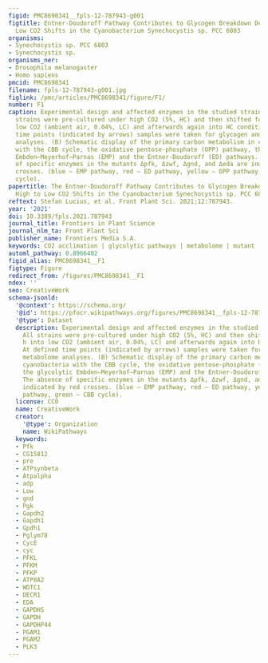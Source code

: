 ```yaml
---
figid: PMC8698341__fpls-12-787943-g001
figtitle: Entner-Doudoroff Pathway Contributes to Glycogen Breakdown During High to
  Low CO2 Shifts in the Cyanobacterium Synechocystis sp. PCC 6803
organisms:
- Synechocystis sp. PCC 6803
- Synechocystis sp.
organisms_ner:
- Drosophila melanogaster
- Homo sapiens
pmcid: PMC8698341
filename: fpls-12-787943-g001.jpg
figlink: /pmc/articles/PMC8698341/figure/F1/
number: F1
caption: Experimental design and affected enzymes in the studied strains. (A) All
  strains were pre-cultured under high CO2 (5%, HC) and then shifted for 24 h into
  low CO2 (ambient air, 0.04%, LC) and afterwards again into HC conditions. At defined
  time points (indicated by arrows) samples were taken for glycogen and metabolome
  analyses. (B) Schematic display of the primary carbon metabolism in cyanobacteria
  with the CBB cycle, the oxidative pentose-phosphate (OPP) pathway, the glycolytic
  Embden–Meyerhof–Parnas (EMP) and the Entner-Doudoroff (ED) pathways. The absence
  of specific enzymes in the mutants Δpfk, Δzwf, Δgnd, and Δeda are indicated by red
  crosses. (blue – EMP pathway, red – ED pathway, yellow – OPP pathway, green – CBB
  cycle).
papertitle: The Entner-Doudoroff Pathway Contributes to Glycogen Breakdown During
  High to Low CO2 Shifts in the Cyanobacterium Synechocystis sp. PCC 6803.
reftext: Stefan Lucius, et al. Front Plant Sci. 2021;12:787943.
year: '2021'
doi: 10.3389/fpls.2021.787943
journal_title: Frontiers in Plant Science
journal_nlm_ta: Front Plant Sci
publisher_name: Frontiers Media S.A.
keywords: CO2 acclimation | glycolytic pathways | metabolome | mutant | sugar catabolism
automl_pathway: 0.8966402
figid_alias: PMC8698341__F1
figtype: Figure
redirect_from: /figures/PMC8698341__F1
ndex: ''
seo: CreativeWork
schema-jsonld:
  '@context': https://schema.org/
  '@id': https://pfocr.wikipathways.org/figures/PMC8698341__fpls-12-787943-g001.html
  '@type': Dataset
  description: Experimental design and affected enzymes in the studied strains. (A)
    All strains were pre-cultured under high CO2 (5%, HC) and then shifted for 24
    h into low CO2 (ambient air, 0.04%, LC) and afterwards again into HC conditions.
    At defined time points (indicated by arrows) samples were taken for glycogen and
    metabolome analyses. (B) Schematic display of the primary carbon metabolism in
    cyanobacteria with the CBB cycle, the oxidative pentose-phosphate (OPP) pathway,
    the glycolytic Embden–Meyerhof–Parnas (EMP) and the Entner-Doudoroff (ED) pathways.
    The absence of specific enzymes in the mutants Δpfk, Δzwf, Δgnd, and Δeda are
    indicated by red crosses. (blue – EMP pathway, red – ED pathway, yellow – OPP
    pathway, green – CBB cycle).
  license: CC0
  name: CreativeWork
  creator:
    '@type': Organization
    name: WikiPathways
  keywords:
  - Pfk
  - CG15812
  - pre
  - ATPsynbeta
  - Atpalpha
  - adp
  - Low
  - gnd
  - Pgk
  - Gapdh2
  - Gapdh1
  - Gpdh1
  - Pglym78
  - CycE
  - cyc
  - PFKL
  - PFKM
  - PFKP
  - ATP8A2
  - WDTC1
  - DECR1
  - EDA
  - GAPDHS
  - GAPDH
  - GAPDHP44
  - PGAM1
  - PGAM2
  - PLK3
---
```

